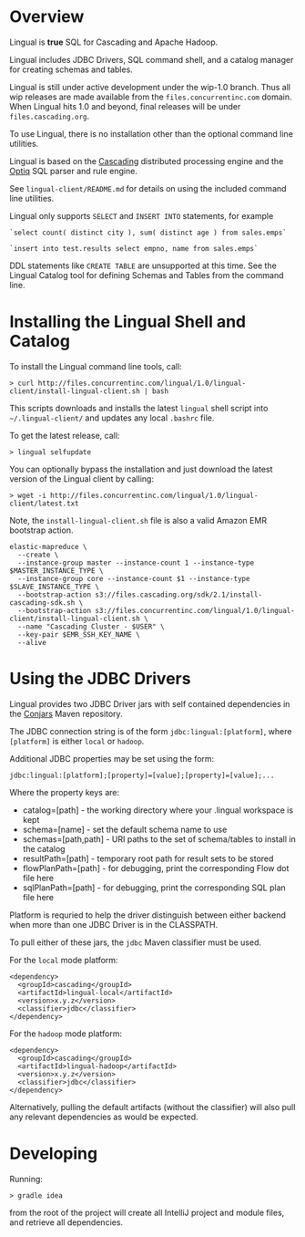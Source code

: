 # Overview

Lingual is __true__ SQL for Cascading and Apache Hadoop.

Lingual includes JDBC Drivers, SQL command shell, and a catalog manager for creating schemas and tables.

Lingual is still under active development under the wip-1.0 branch. Thus all wip releases are made available
from the `files.concurrentinc.com` domain. When Lingual hits 1.0 and beyond, final releases will be under
`files.cascading.org`.

To use Lingual, there is no installation other than the optional command line utilities.

Lingual is based on the [Cascading](http://cascading.org) distributed processing engine and
the [Optiq](https://github.com/julianhyde/optiq) SQL parser and rule engine.

See `lingual-client/README.md` for details on using the included command line utilities.

Lingual only supports `SELECT` and `INSERT INTO` statements, for example

    `select count( distinct city ), sum( distinct age ) from sales.emps`

    `insert into test.results select empno, name from sales.emps`

DDL statements like `CREATE TABLE` are unsupported at this time. See the Lingual Catalog tool for defining Schemas
and Tables from the command line.

# Installing the Lingual Shell and Catalog

To install the Lingual command line tools, call:

    > curl http://files.concurrentinc.com/lingual/1.0/lingual-client/install-lingual-client.sh | bash

This scripts downloads and installs the latest `lingual` shell script into `~/.lingual-client/` and updates any
local `.bashrc` file.

To get the latest release, call:

    > lingual selfupdate

You can optionally bypass the installation and just download the latest version of the Lingual client by calling:

    > wget -i http://files.concurrentinc.com/lingual/1.0/lingual-client/latest.txt

Note, the `install-lingual-client.sh` file is also a valid Amazon EMR bootstrap action.

    elastic-mapreduce \
      --create \
      --instance-group master --instance-count 1 --instance-type $MASTER_INSTANCE_TYPE \
      --instance-group core --instance-count $1 --instance-type $SLAVE_INSTANCE_TYPE \
      --bootstrap-action s3://files.cascading.org/sdk/2.1/install-cascading-sdk.sh \
      --bootstrap-action s3://files.concurrentinc.com/lingual/1.0/lingual-client/install-lingual-client.sh \
      --name "Cascading Cluster - $USER" \
      --key-pair $EMR_SSH_KEY_NAME \
      --alive

# Using the JDBC Drivers

Lingual provides two JDBC Driver jars with self contained dependencies in the [Conjars](http://conjars.org) Maven
repository.

The JDBC connection string is of the form `jdbc:lingual:[platform]`, where `[platform]` is either `local` or `hadoop`.

Additional JDBC properties may be set using the form:

    jdbc:lingual:[platform];[property]=[value];[property]=[value];...

Where the property keys are:

 * catalog=[path] - the working directory where your .lingual workspace is kept
 * schema=[name] - set the default schema name to use
 * schemas=[path,path] - URI paths to the set of schema/tables to install in the catalog
 * resultPath=[path] - temporary root path for result sets to be stored
 * flowPlanPath=[path] - for debugging, print the corresponding Flow dot file here
 * sqlPlanPath=[path] - for debugging, print the corresponding SQL plan file here

Platform is requried to help the driver distinguish between either backend when more than one JDBC Driver is in
the CLASSPATH.

To pull either of these jars, the `jdbc` Maven classifier must be used.

For the `local` mode platform:

    <dependency>
      <groupId>cascading</groupId>
      <artifactId>lingual-local</artifactId>
      <version>x.y.z</version>
      <classifier>jdbc</classifier>
    </dependency>

For the `hadoop` mode platform:

    <dependency>
      <groupId>cascading</groupId>
      <artifactId>lingual-hadoop</artifactId>
      <version>x.y.z</version>
      <classifier>jdbc</classifier>
    </dependency>

Alternatively, pulling the default artifacts (without the classifier) will also pull any relevant dependencies as
would be expected.

# Developing

Running:

    > gradle idea

from the root of the project will create all IntelliJ project and module files, and retrieve all dependencies.

